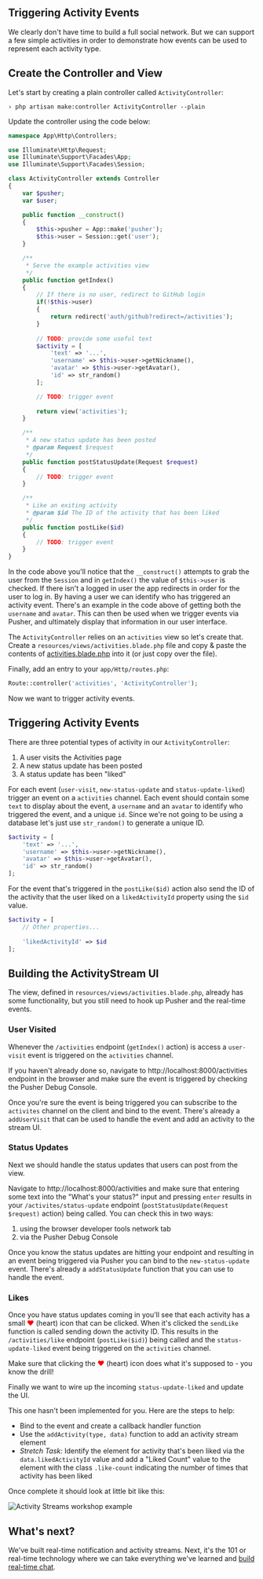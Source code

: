 ## Triggering Activity Events

We clearly don't have time to build a full social network. But we can support a few simple activities in order to demonstrate how events can be used to represent each activity type.

## Create the Controller and View

<i class="fa fa-rocket fa-2"></i> Let's start by creating a plain controller called `ActivityController`:

```
› php artisan make:controller ActivityController --plain
```

<i class="fa fa-rocket fa-2"></i> Update the controller using the code below:

```php
namespace App\Http\Controllers;

use Illuminate\Http\Request;
use Illuminate\Support\Facades\App;
use Illuminate\Support\Facades\Session;

class ActivityController extends Controller
{
    var $pusher;
    var $user;

    public function __construct()
    {
        $this->pusher = App::make('pusher');
        $this->user = Session::get('user');
    }

    /**
     * Serve the example activities view
     */
    public function getIndex()
    {
        // If there is no user, redirect to GitHub login
        if(!$this->user)
        {
            return redirect('auth/github?redirect=/activities');
        }
        
        // TODO: provide some useful text
        $activity = [
            'text' => '...',
            'username' => $this->user->getNickname(),
            'avatar' => $this->user->getAvatar(),
            'id' => str_random()
        ];

        // TODO: trigger event
        
        return view('activities');
    }

    /**
     * A new status update has been posted
     * @param Request $request
     */
    public function postStatusUpdate(Request $request)
    {
        // TODO: trigger event
    }

    /**
     * Like an exiting activity
     * @param $id The ID of the activity that has been liked
     */
    public function postLike($id)
    {
        // TODO: trigger event
    }
}
```

In the code above you'll notice that the `__construct()` attempts to grab the user from the `Session` and in `getIndex()` the value of `$this->user` is checked. If there isn't a logged in user the app redirects in order for the user to log in. By having a user we can identify who has triggered an activity event. There's an example in the code above of getting both the `username` and `avatar`. This can then be used when we trigger events via Pusher, and ultimately display that information in our user interface.

<i class="fa fa-rocket fa-2"></i> The `ActivityController` relies on an `activities` view so let's create that. Create a `resources/views/activities.blade.php` file and copy & paste the contents of [activities.blade.php](../assets/laravel_app/activities.blade.php) into it (or just copy over the file).

<i class="fa fa-rocket fa-2"></i> Finally, add an entry to your `app/Http/routes.php`:

```php
Route::controller('activities', 'ActivityController');
```

Now we want to trigger activity events.

## Triggering Activity Events

There are three potential types of activity in our `ActivityController`:

1. A user visits the Activities page
2. A new status update has been posted
3. A status update has been "liked"

<i class="fa fa-rocket fa-2"></i> For each event (`user-visit`, `new-status-update` and `status-update-liked`) trigger an event on a `activities` channel. Each event should contain some `text` to display about the event, a `username` and an `avatar` to identify who triggered the event, and a unique `id`. Since we're not going to be using a database let's just use `str_random()` to generate a unique ID.

```php
$activity = [
    'text' => '...',
    'username' => $this->user->getNickname(),
    'avatar' => $this->user->getAvatar(),
    'id' => str_random()
];
```

<i class="fa fa-rocket fa-2"></i> For the event that's triggered in the `postLike($id)` action also send the ID of the activity that the user liked on a `likedActivityId` property using the `$id` value.

```php
$activity = [
    // Other properties...
    
    'likedActivityId' => $id
];
```

## Building the ActivityStream UI

The view, defined in `resources/views/activities.blade.php`, already has some functionality, but you still need to hook up Pusher and the real-time events.

### User Visited

Whenever the `/activities` endpoint (`getIndex()` action) is access a `user-visit` event is triggered on the `activities` channel. 

<i class="fa fa-rocket fa-2"></i> If you haven't already done so, navigate to http://localhost:8000/activities endpoint in the browser and make sure the event is triggered by checking the Pusher Debug Console.

<i class="fa fa-rocket fa-2"></i> Once you're sure the event is being triggered you can subscribe to the `activites` channel on the client and bind to the event. There's already a `addUserVisit` that can be used to handle the event and add an activity to the stream UI.

### Status Updates

Next we should handle the status updates that users can post from the view.

<i class="fa fa-rocket fa-2"></i> Navigate to http://localhost:8000/activities and make sure that entering some text into the "What's your status?" input and pressing `enter` results in your `/activites/status-update` endpoint (`postStatusUpdate(Request $request)` action) being called. You can check this in two ways:

1. using the browser developer tools network tab
2. via the Pusher Debug Console

<i class="fa fa-rocket fa-2"></i> Once you know the status updates are hitting your endpoint and resulting in an event being triggered via Pusher you can bind to the `new-status-update` event. There's already a `addStatusUpdate` function that you can use to handle the event.

### Likes

Once you have status updates coming in you'll see that each activity has a small <span style="color:red;">&hearts;</span> (heart) icon that can be clicked. When it's clicked the `sendLike` function is called sending down the activity ID. This results in the `/activities/like` endpoint (`postLike($id)`) being called and the `status-update-liked` event being triggered on the `activities` channel.

<i class="fa fa-rocket fa-2"></i> Make sure that clicking the <span style="color:red;">&hearts;</span> (heart) icon does what it's supposed to - you know the drill!

Finally we want to wire up the incoming `status-update-liked` and update the UI. 

<i class="fa fa-rocket fa-2"></i> This one hasn't been implemented for you. Here are the steps to help:

* Bind to the event and create a callback handler function
* Use the `addActivity(type, data)` function to add an activity stream element
* *Stretch Task:* Identify the element for activity that's been liked via the `data.likedActivityId` value and add a "Liked Count" value to the element with the class `.like-count` indicating the number of times that activity has been liked

Once complete it should look at little bit like this:

![Activity Streams workshop example](/assets/img/activity-streams-screenshot.png)

## What's next?

We've built real-time notification and activity streams. Next, it's the 101 or real-time technology where we can take everything we've learned and [build real-time chat](../chat).
